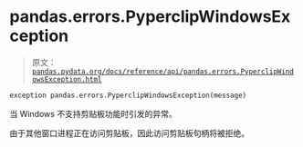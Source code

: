 # pandas.errors.PyperclipWindowsException

> 原文：[`pandas.pydata.org/docs/reference/api/pandas.errors.PyperclipWindowsException.html`](https://pandas.pydata.org/docs/reference/api/pandas.errors.PyperclipWindowsException.html)

```py
exception pandas.errors.PyperclipWindowsException(message)
```

当 Windows 不支持剪贴板功能时引发的异常。

由于其他窗口进程正在访问剪贴板，因此访问剪贴板句柄将被拒绝。
